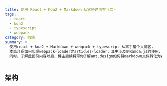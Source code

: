 ```yaml
---
title: 使用 React + Koa2 + Markdown 从零搭建博客（二）
tags: 
  - react
  - koa2
  - typescript
  - webpack
category: 前端
summary: >
  使用react + koa2 + Markdown + webpack + typescript 从零手撸个人博客，
  本篇介绍如何实现webpack-loader之articles-loader，其中涉及到Ramda.js的使用，带你了解函数式编程；
  同时，了解此部份内容以后，博主后续将带你了解ant.design如何将markdown文件转化为在线组件demo文档。
---
```


## 架构

